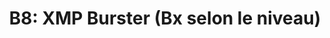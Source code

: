 ---
layout: term
title: 'B8: XMP Burster (Bx selon le niveau)'
name: b8
description: "Arme qui génère un champ d'énergie endommageant les résonateurs ennemis."
---